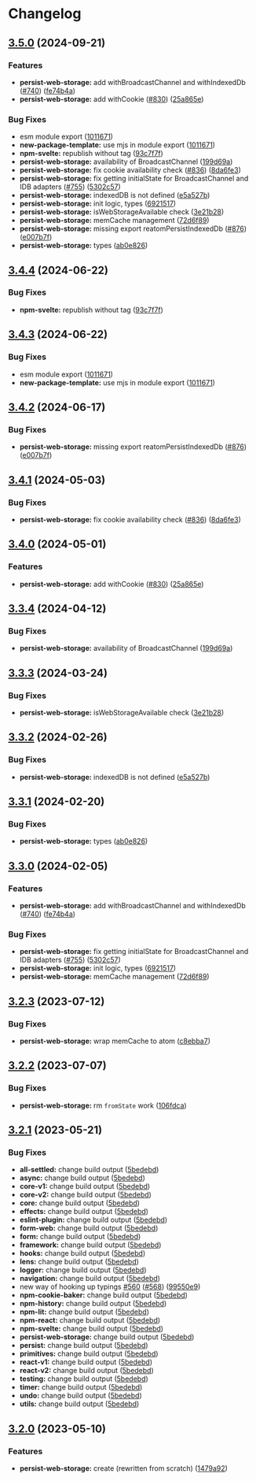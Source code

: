 # Changelog

## [3.5.0](https://github.com/MichailShcherbakov/reatom/compare/persist-web-storage-v3.4.4...persist-web-storage-v3.5.0) (2024-09-21)


### Features

* **persist-web-storage:** add withBroadcastChannel and withIndexedDb ([#740](https://github.com/MichailShcherbakov/reatom/issues/740)) ([fe74b4a](https://github.com/MichailShcherbakov/reatom/commit/fe74b4ab4e0007cb7ae417f156ef65e4d0b4ce42))
* **persist-web-storage:** add withCookie ([#830](https://github.com/MichailShcherbakov/reatom/issues/830)) ([25a865e](https://github.com/MichailShcherbakov/reatom/commit/25a865e58ca67ea230a5001a973132d3f76fc207))


### Bug Fixes

* esm module export ([1011671](https://github.com/MichailShcherbakov/reatom/commit/10116719dd92d8102352a39e4ed772b8173d8668))
* **new-package-template:** use mjs in module export ([1011671](https://github.com/MichailShcherbakov/reatom/commit/10116719dd92d8102352a39e4ed772b8173d8668))
* **npm-svelte:** republish without tag ([93c7f7f](https://github.com/MichailShcherbakov/reatom/commit/93c7f7f5ec58247b1b3aec854cd83b0a0ecd6a6c))
* **persist-web-storage:** availability of BroadcastChannel ([199d69a](https://github.com/MichailShcherbakov/reatom/commit/199d69a13a3b2b0eabc22bb5ffaaa8e025f40041))
* **persist-web-storage:** fix cookie availability check ([#836](https://github.com/MichailShcherbakov/reatom/issues/836)) ([8da6fe3](https://github.com/MichailShcherbakov/reatom/commit/8da6fe364ff61403f4e6dd6239eb7923520d5143))
* **persist-web-storage:** fix getting initialState for BroadcastChannel and IDB adapters ([#755](https://github.com/MichailShcherbakov/reatom/issues/755)) ([5302c57](https://github.com/MichailShcherbakov/reatom/commit/5302c575a0bb3c27d1d7935961db362b0d651f2d))
* **persist-web-storage:** indexedDB is not defined ([e5a527b](https://github.com/MichailShcherbakov/reatom/commit/e5a527b12c60dbea3383a32154a5cd2352849ce1))
* **persist-web-storage:** init logic, types ([6921517](https://github.com/MichailShcherbakov/reatom/commit/69215171b55107549a886fc05cc983a091ee2bcc))
* **persist-web-storage:** isWebStorageAvailable check ([3e21b28](https://github.com/MichailShcherbakov/reatom/commit/3e21b28e061bea255235498e803239183eea4243))
* **persist-web-storage:** memCache management ([72d6f89](https://github.com/MichailShcherbakov/reatom/commit/72d6f898244ae7818a3b7b0b01043beb851094df))
* **persist-web-storage:** missing export reatomPersistIndexedDb ([#876](https://github.com/MichailShcherbakov/reatom/issues/876)) ([e007b7f](https://github.com/MichailShcherbakov/reatom/commit/e007b7f11136b358e3f6452ecd9b3f7ffb73d48d))
* **persist-web-storage:** types ([ab0e826](https://github.com/MichailShcherbakov/reatom/commit/ab0e8261f39d81998bccc6425f3dee577143da7c))

## [3.4.4](https://github.com/artalar/reatom/compare/persist-web-storage-v3.4.3...persist-web-storage-v3.4.4) (2024-06-22)


### Bug Fixes

* **npm-svelte:** republish without tag ([93c7f7f](https://github.com/artalar/reatom/commit/93c7f7f5ec58247b1b3aec854cd83b0a0ecd6a6c))

## [3.4.3](https://github.com/artalar/reatom/compare/persist-web-storage-v3.4.2...persist-web-storage-v3.4.3) (2024-06-22)


### Bug Fixes

* esm module export ([1011671](https://github.com/artalar/reatom/commit/10116719dd92d8102352a39e4ed772b8173d8668))
* **new-package-template:** use mjs in module export ([1011671](https://github.com/artalar/reatom/commit/10116719dd92d8102352a39e4ed772b8173d8668))

## [3.4.2](https://github.com/artalar/reatom/compare/persist-web-storage-v3.4.1...persist-web-storage-v3.4.2) (2024-06-17)


### Bug Fixes

* **persist-web-storage:** missing export reatomPersistIndexedDb ([#876](https://github.com/artalar/reatom/issues/876)) ([e007b7f](https://github.com/artalar/reatom/commit/e007b7f11136b358e3f6452ecd9b3f7ffb73d48d))

## [3.4.1](https://github.com/artalar/reatom/compare/persist-web-storage-v3.4.0...persist-web-storage-v3.4.1) (2024-05-03)


### Bug Fixes

* **persist-web-storage:** fix cookie availability check ([#836](https://github.com/artalar/reatom/issues/836)) ([8da6fe3](https://github.com/artalar/reatom/commit/8da6fe364ff61403f4e6dd6239eb7923520d5143))

## [3.4.0](https://github.com/artalar/reatom/compare/persist-web-storage-v3.3.4...persist-web-storage-v3.4.0) (2024-05-01)


### Features

* **persist-web-storage:** add withCookie ([#830](https://github.com/artalar/reatom/issues/830)) ([25a865e](https://github.com/artalar/reatom/commit/25a865e58ca67ea230a5001a973132d3f76fc207))

## [3.3.4](https://github.com/artalar/reatom/compare/persist-web-storage-v3.3.3...persist-web-storage-v3.3.4) (2024-04-12)


### Bug Fixes

* **persist-web-storage:** availability of BroadcastChannel ([199d69a](https://github.com/artalar/reatom/commit/199d69a13a3b2b0eabc22bb5ffaaa8e025f40041))

## [3.3.3](https://github.com/artalar/reatom/compare/persist-web-storage-v3.3.2...persist-web-storage-v3.3.3) (2024-03-24)


### Bug Fixes

* **persist-web-storage:** isWebStorageAvailable check ([3e21b28](https://github.com/artalar/reatom/commit/3e21b28e061bea255235498e803239183eea4243))

## [3.3.2](https://github.com/artalar/reatom/compare/persist-web-storage-v3.3.1...persist-web-storage-v3.3.2) (2024-02-26)


### Bug Fixes

* **persist-web-storage:** indexedDB is not defined ([e5a527b](https://github.com/artalar/reatom/commit/e5a527b12c60dbea3383a32154a5cd2352849ce1))

## [3.3.1](https://github.com/artalar/reatom/compare/persist-web-storage-v3.3.0...persist-web-storage-v3.3.1) (2024-02-20)


### Bug Fixes

* **persist-web-storage:** types ([ab0e826](https://github.com/artalar/reatom/commit/ab0e8261f39d81998bccc6425f3dee577143da7c))

## [3.3.0](https://github.com/artalar/reatom/compare/persist-web-storage-v3.2.3...persist-web-storage-v3.3.0) (2024-02-05)


### Features

* **persist-web-storage:** add withBroadcastChannel and withIndexedDb ([#740](https://github.com/artalar/reatom/issues/740)) ([fe74b4a](https://github.com/artalar/reatom/commit/fe74b4ab4e0007cb7ae417f156ef65e4d0b4ce42))


### Bug Fixes

* **persist-web-storage:** fix getting initialState for BroadcastChannel and IDB adapters ([#755](https://github.com/artalar/reatom/issues/755)) ([5302c57](https://github.com/artalar/reatom/commit/5302c575a0bb3c27d1d7935961db362b0d651f2d))
* **persist-web-storage:** init logic, types ([6921517](https://github.com/artalar/reatom/commit/69215171b55107549a886fc05cc983a091ee2bcc))
* **persist-web-storage:** memCache management ([72d6f89](https://github.com/artalar/reatom/commit/72d6f898244ae7818a3b7b0b01043beb851094df))

## [3.2.3](https://github.com/artalar/reatom/compare/persist-web-storage-v3.2.2...persist-web-storage-v3.2.3) (2023-07-12)


### Bug Fixes

* **persist-web-storage:** wrap memCache to atom ([c8ebba7](https://github.com/artalar/reatom/commit/c8ebba732ea613b01112f0abd51334299ed05f15))

## [3.2.2](https://github.com/artalar/reatom/compare/persist-web-storage-v3.2.1...persist-web-storage-v3.2.2) (2023-07-07)


### Bug Fixes

* **persist-web-storage:** rm `fromState` work ([106fdca](https://github.com/artalar/reatom/commit/106fdca81fd1644d374ae70755cbcfbcbafd2583))

## [3.2.1](https://github.com/artalar/reatom/compare/persist-web-storage-v3.2.0...persist-web-storage-v3.2.1) (2023-05-21)


### Bug Fixes

* **all-settled:** change build output ([5bedebd](https://github.com/artalar/reatom/commit/5bedebda3a1ee92850d10f767686303b8ec2ba0e))
* **async:** change build output ([5bedebd](https://github.com/artalar/reatom/commit/5bedebda3a1ee92850d10f767686303b8ec2ba0e))
* **core-v1:** change build output ([5bedebd](https://github.com/artalar/reatom/commit/5bedebda3a1ee92850d10f767686303b8ec2ba0e))
* **core-v2:** change build output ([5bedebd](https://github.com/artalar/reatom/commit/5bedebda3a1ee92850d10f767686303b8ec2ba0e))
* **core:** change build output ([5bedebd](https://github.com/artalar/reatom/commit/5bedebda3a1ee92850d10f767686303b8ec2ba0e))
* **effects:** change build output ([5bedebd](https://github.com/artalar/reatom/commit/5bedebda3a1ee92850d10f767686303b8ec2ba0e))
* **eslint-plugin:** change build output ([5bedebd](https://github.com/artalar/reatom/commit/5bedebda3a1ee92850d10f767686303b8ec2ba0e))
* **form-web:** change build output ([5bedebd](https://github.com/artalar/reatom/commit/5bedebda3a1ee92850d10f767686303b8ec2ba0e))
* **form:** change build output ([5bedebd](https://github.com/artalar/reatom/commit/5bedebda3a1ee92850d10f767686303b8ec2ba0e))
* **framework:** change build output ([5bedebd](https://github.com/artalar/reatom/commit/5bedebda3a1ee92850d10f767686303b8ec2ba0e))
* **hooks:** change build output ([5bedebd](https://github.com/artalar/reatom/commit/5bedebda3a1ee92850d10f767686303b8ec2ba0e))
* **lens:** change build output ([5bedebd](https://github.com/artalar/reatom/commit/5bedebda3a1ee92850d10f767686303b8ec2ba0e))
* **logger:** change build output ([5bedebd](https://github.com/artalar/reatom/commit/5bedebda3a1ee92850d10f767686303b8ec2ba0e))
* **navigation:** change build output ([5bedebd](https://github.com/artalar/reatom/commit/5bedebda3a1ee92850d10f767686303b8ec2ba0e))
* new way of hooking up typings [#560](https://github.com/artalar/reatom/issues/560) ([#568](https://github.com/artalar/reatom/issues/568)) ([99550e9](https://github.com/artalar/reatom/commit/99550e98c34df7efd8431282a868a0483bed5dc8))
* **npm-cookie-baker:** change build output ([5bedebd](https://github.com/artalar/reatom/commit/5bedebda3a1ee92850d10f767686303b8ec2ba0e))
* **npm-history:** change build output ([5bedebd](https://github.com/artalar/reatom/commit/5bedebda3a1ee92850d10f767686303b8ec2ba0e))
* **npm-lit:** change build output ([5bedebd](https://github.com/artalar/reatom/commit/5bedebda3a1ee92850d10f767686303b8ec2ba0e))
* **npm-react:** change build output ([5bedebd](https://github.com/artalar/reatom/commit/5bedebda3a1ee92850d10f767686303b8ec2ba0e))
* **npm-svelte:** change build output ([5bedebd](https://github.com/artalar/reatom/commit/5bedebda3a1ee92850d10f767686303b8ec2ba0e))
* **persist-web-storage:** change build output ([5bedebd](https://github.com/artalar/reatom/commit/5bedebda3a1ee92850d10f767686303b8ec2ba0e))
* **persist:** change build output ([5bedebd](https://github.com/artalar/reatom/commit/5bedebda3a1ee92850d10f767686303b8ec2ba0e))
* **primitives:** change build output ([5bedebd](https://github.com/artalar/reatom/commit/5bedebda3a1ee92850d10f767686303b8ec2ba0e))
* **react-v1:** change build output ([5bedebd](https://github.com/artalar/reatom/commit/5bedebda3a1ee92850d10f767686303b8ec2ba0e))
* **react-v2:** change build output ([5bedebd](https://github.com/artalar/reatom/commit/5bedebda3a1ee92850d10f767686303b8ec2ba0e))
* **testing:** change build output ([5bedebd](https://github.com/artalar/reatom/commit/5bedebda3a1ee92850d10f767686303b8ec2ba0e))
* **timer:** change build output ([5bedebd](https://github.com/artalar/reatom/commit/5bedebda3a1ee92850d10f767686303b8ec2ba0e))
* **undo:** change build output ([5bedebd](https://github.com/artalar/reatom/commit/5bedebda3a1ee92850d10f767686303b8ec2ba0e))
* **utils:** change build output ([5bedebd](https://github.com/artalar/reatom/commit/5bedebda3a1ee92850d10f767686303b8ec2ba0e))

## [3.2.0](https://github.com/artalar/reatom/compare/persist-web-storage-v3.1.0...persist-web-storage-v3.2.0) (2023-05-10)


### Features

* **persist-web-storage:** create (rewritten from scratch) ([1479a92](https://github.com/artalar/reatom/commit/1479a92b0dc8af716ab39f04422c990e92a8bc85))
